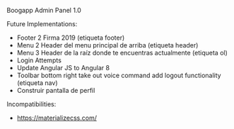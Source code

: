 Boogapp Admin Panel 1.0

Future Implementations:

- Footer 2 Firma 2019 (etiqueta footer)
- Menu 2 Header del menu principal de arriba (etiqueta header)
- Menu 3 Header de la raíz donde te encuentras actualmente (etiqueta ol)
- Login Attempts
- Update Angular JS to Angular 8
- Toolbar bottom right take out voice command add logout functionality (etiqueta nav)
- Construir pantalla de perfil

Incompatibilities:

- https://materializecss.com/
